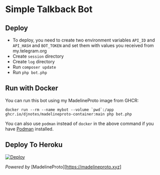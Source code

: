 # Simple Talkback Bot


## Deploy

- To deploy, you need to create two environment variables `API_ID` and `API_HASH` and `BOT_TOKEN`  and set them with values you
 received from my.telegram.org
- Create `session` directory
- Create `log` directory
- Run `composer update`
- Run `php bot.php`

## Run with Docker

You can run this bot using my MadelineProto image from GHCR:

```
docker run --rm --name mybot --volume `pwd`:/app ghcr.io/djnotes/madelineproto-container:main php bot.php

```
You can also use `podman` instead of `docker` in the above command if you have [Podman](https://podman.io) installed.

## Deploy To Heroku
[![Deploy](https://www.herokucdn.com/deploy/button.svg)](https://heroku.com/deploy)

*Powered by* [MadelineProto][https://madelineproto.xyz]
